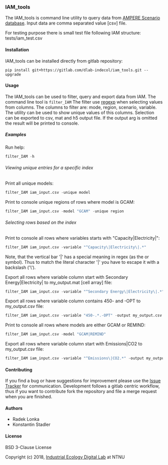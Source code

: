 ### IAM_tools

The IAM_tools is command line utility to query data from
[AMPERE Scenario database](http://www.iiasa.ac.at/web/home/research/researchPrograms/Energy/AMPERE_Scenario_database.html).
Input data are comma separated value [csv] file.

For testing purpose there is small test file following IAM structure:
tests/iam_test.csv

#### Installation
IAM_tools can be installed directly from gitlab repository:

```pip install git+https://gitlab.com/dlab-indecol/iam_tools.git --upgrade```

#### Usage

The IAM_tools can be used to filter, query and export data from IAM.
The command line tool is ```filter_IAM```
The filter use [regexp](https://docs.python.org/3.6/howto/regex.html)
when selecting values from columns.
The columns to filter are: mode, region, scenario, variable.
The utility can be used to show unique values of this columns.
Selection can be exported to csv, mat and h5 output file.
If the output arg is omitted the result will be printed to console.

##### Examples

Run help:
```python
filter_IAM -h
```

###### Viewing unique entries for a specific index

Print all unique models:

```python
filter_IAM iam_input.csv -unique model
```

Print to console unique regions of rows where model is GCAM:

```python
filter_IAM iam_input.csv -model "GCAM" -unique region
```

###### Selecting rows based on the index

Print to console all rows where variables starts with "Capacity|Electricity|":
```python
filter_IAM iam_input.csv -variable "^Capacity\|Electricity\|.*"
```

Note, that the vertical bar '|' has a special meaning in regex (as the or symbol). Thus to match
the literal character '|' you have to escape it with a backslash ('\\').

Export all rows where variable column start with Secondary Energy|Electricity| 
to my_output.mat [cell array] file:
```python
filter_IAM iam_input.csv -variable "^Secondary Energy\|Electricity\|.*" -output my_output.mat
```

Export all rows where variable column contains 450- and -OPT  to my_output.csv file:
```python
filter_IAM iam_input.csv -variable "450-.*.-OPT" -output my_output.csv
```
     
Print to console all rows where models are either GCAM or REMIND:
```python
filter_IAM iam_input.csv -model "GCAM|REMIND"
```
     
Export all rows where variable column start with Emissions|CO2 to my_output.csv file:
```python
filter_IAM iam_input.csv -variable "^Emissions\|CO2.*" -output my_output.csv
```

#### Contributing

If you find a bug or have suggestions for improvement please use the
[Issue Tracker](https://gitlab.com/dlab-indecol/iam_tools/issues) for communication.
Development follows a gitlab centric workflow, thus if you want to contribute fork the repository
 and file a merge request when you are finished.


#### Authors

* Radek Lonka
* Konstantin Stadler

#### License

BSD 3-Clause License

Copyright (c) 2018, [Industrial Ecology Digital Lab](https://iedl.no) at NTNU
